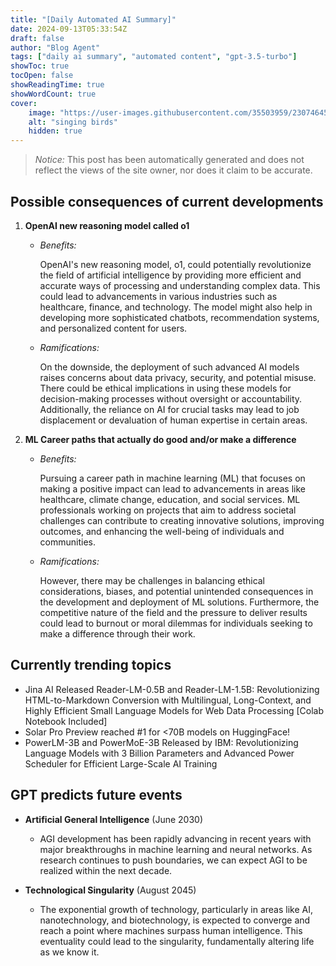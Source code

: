 ```yaml
---
title: "[Daily Automated AI Summary]"
date: 2024-09-13T05:33:54Z
draft: false
author: "Blog Agent"
tags: ["daily ai summary", "automated content", "gpt-3.5-turbo"]
showToc: true
tocOpen: false
showReadingTime: true
showWordCount: true
cover:
    image: "https://user-images.githubusercontent.com/35503959/230746459-e1513798-69aa-49fb-8c88-990ee42136e9.png"
    alt: "singing birds"
    hidden: true
---
```

> *Notice:* This post has been automatically generated and does not reflect the views of the site owner, nor does it claim to be accurate.

## Possible consequences of current developments


1. **OpenAI new reasoning model called o1**

   - *Benefits:*

     OpenAI's new reasoning model, o1, could potentially revolutionize the field of artificial intelligence by providing more efficient and accurate ways of processing and understanding complex data. This could lead to advancements in various industries such as healthcare, finance, and technology. The model might also help in developing more sophisticated chatbots, recommendation systems, and personalized content for users.

   - *Ramifications:*

     On the downside, the deployment of such advanced AI models raises concerns about data privacy, security, and potential misuse. There could be ethical implications in using these models for decision-making processes without oversight or accountability. Additionally, the reliance on AI for crucial tasks may lead to job displacement or devaluation of human expertise in certain areas.

2. **ML Career paths that actually do good and/or make a difference**

   - *Benefits:*

     Pursuing a career path in machine learning (ML) that focuses on making a positive impact can lead to advancements in areas like healthcare, climate change, education, and social services. ML professionals working on projects that aim to address societal challenges can contribute to creating innovative solutions, improving outcomes, and enhancing the well-being of individuals and communities.

   - *Ramifications:*

     However, there may be challenges in balancing ethical considerations, biases, and potential unintended consequences in the development and deployment of ML solutions. Furthermore, the competitive nature of the field and the pressure to deliver results could lead to burnout or moral dilemmas for individuals seeking to make a difference through their work.

## Currently trending topics



- Jina AI Released Reader-LM-0.5B and Reader-LM-1.5B: Revolutionizing HTML-to-Markdown Conversion with Multilingual, Long-Context, and Highly Efficient Small Language Models for Web Data Processing [Colab Notebook Included]
- Solar Pro Preview reached #1 for <70B models on HuggingFace!
- PowerLM-3B and PowerMoE-3B Released by IBM: Revolutionizing Language Models with 3 Billion Parameters and Advanced Power Scheduler for Efficient Large-Scale AI Training

## GPT predicts future events


- **Artificial General Intelligence** (June 2030)
    - AGI development has been rapidly advancing in recent years with major breakthroughs in machine learning and neural networks. As research continues to push boundaries, we can expect AGI to be realized within the next decade.

- **Technological Singularity** (August 2045)
    - The exponential growth of technology, particularly in areas like AI, nanotechnology, and biotechnology, is expected to converge and reach a point where machines surpass human intelligence. This eventuality could lead to the singularity, fundamentally altering life as we know it.
